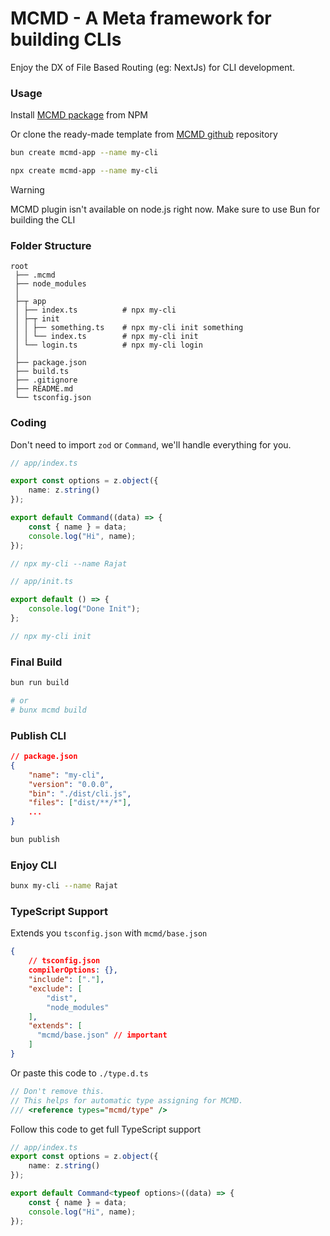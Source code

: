# MCMD - A Meta framework for building CLIs

Enjoy the DX of File Based Routing (eg: NextJs) for CLI development.

### Usage

Install [MCMD package](https://npmjs.com/package/mcmd) from NPM

Or clone the ready-made template from [MCMD github](https://github.com/rajatsandeepsen/create-mcmd-app) repository
```bash
bun create mcmd-app --name my-cli
```

```bash
npx create mcmd-app --name my-cli
```


> [!WARNING]
> MCMD plugin isn't available on node.js right now. Make sure to use Bun for building the CLI

### Folder Structure

```
root
 ├── .mcmd
 ├── node_modules
 │
 ├─┬ app
 │ ├── index.ts          # npx my-cli
 │ ├─┬ init
 │ │ ├── something.ts    # npx my-cli init something
 │ │ └── index.ts        # npx my-cli init
 │ └── login.ts          # npx my-cli login
 │
 ├── package.json
 ├── build.ts
 ├── .gitignore
 ├── README.md
 └── tsconfig.json
```

### Coding

Don't need to import `zod` or `Command`, we'll handle everything for you.

```ts
// app/index.ts

export const options = z.object({
    name: z.string()
});

export default Command((data) => {
    const { name } = data;
    console.log("Hi", name);
});

// npx my-cli --name Rajat
```

```ts
// app/init.ts

export default () => {
    console.log("Done Init");
};

// npx my-cli init
```

### Final Build

```bash
bun run build

# or
# bunx mcmd build
```


### Publish CLI

```json
// package.json
{
    "name": "my-cli",
    "version": "0.0.0",
    "bin": "./dist/cli.js",
    "files": ["dist/**/*"],
    ...
}
```

```bash
bun publish
```

### Enjoy CLI

```bash
bunx my-cli --name Rajat
```

### TypeScript Support

Extends you `tsconfig.json` with `mcmd/base.json`
```json
{
    // tsconfig.json
    compilerOptions: {},
    "include": ["."],
    "exclude": [
        "dist",
        "node_modules"
    ],
    "extends": [
      "mcmd/base.json" // important
    ]
}
```

Or paste this code to `./type.d.ts`
```ts
// Don't remove this.
// This helps for automatic type assigning for MCMD.
/// <reference types="mcmd/type" />
```

Follow this code to get full TypeScript support
```ts
// app/index.ts
export const options = z.object({
    name: z.string()
});

export default Command<typeof options>((data) => {
    const { name } = data;
    console.log("Hi", name);
});
```

